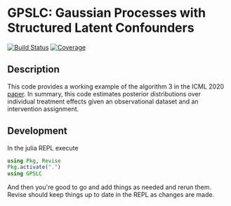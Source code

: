 # GPSLC: Gaussian Processes with Structured Latent Confounders

[![Build Status](https://github.com/jackkenney/GPSLC.jl/actions/workflows/CI.yml/badge.svg?branch=main)](https://github.com/jackkenney/GPSLC.jl/actions/workflows/CI.yml?query=branch%3Amain)
[![Coverage](https://codecov.io/gh/jackkenney/GPSLC.jl/branch/main/graph/badge.svg)](https://codecov.io/gh/jackkenney/GPSLC.jl)


## Description

This code provides a working example of the algorithm 3 in the ICML 2020 [paper](http://proceedings.mlr.press/v119/witty20a/witty20a.pdf). In summary, this code estimates posterior distributions over individual treatment effects given an observational dataset and an intervention assignment.


## Development

In the julia REPL execute

```julia
using Pkg, Revise
Pkg.activate(".")
using GPSLC
```

And then you're good to go and add things as needed and rerun them. Revise should keep things up to date in the REPL as changes are made.
